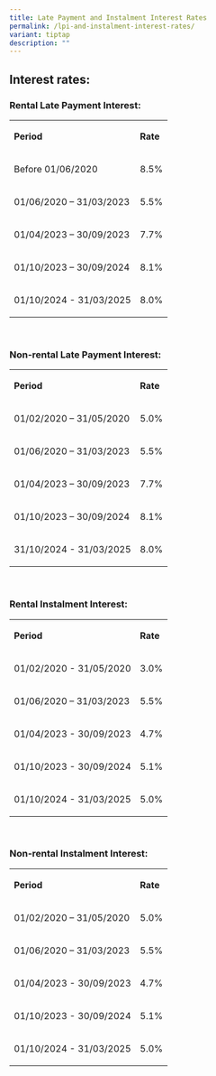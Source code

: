 ```yaml
---
title: Late Payment and Instalment Interest Rates
permalink: /lpi-and-instalment-interest-rates/
variant: tiptap
description: ""
---
```

<h2>Interest rates:</h2>
<p></p>
<h3>Rental Late Payment Interest:</h3>
<table style="minWidth: 50px">
<colgroup>
<col>
<col>
</colgroup>
<tbody>
<tr>
<td rowspan="1" colspan="1">
<p><strong>Period</strong>
</p>
</td>
<td rowspan="1" colspan="1">
<p><strong>Rate</strong>
</p>
</td>
</tr>
<tr>
<td rowspan="1" colspan="1">
<p>Before 01/06/2020</p>
</td>
<td rowspan="1" colspan="1">
<p>8.5%</p>
</td>
</tr>
<tr>
<td rowspan="1" colspan="1">
<p>01/06/2020 – 31/03/2023</p>
</td>
<td rowspan="1" colspan="1">
<p>5.5%</p>
</td>
</tr>
<tr>
<td rowspan="1" colspan="1">
<p>01/04/2023 – 30/09/2023</p>
</td>
<td rowspan="1" colspan="1">
<p>7.7%</p>
</td>
</tr>
<tr>
<td rowspan="1" colspan="1">
<p>01/10/2023 – 30/09/2024</p>
</td>
<td rowspan="1" colspan="1">
<p>8.1%</p>
</td>
</tr>
<tr>
<td rowspan="1" colspan="1">
<p>01/10/2024 - 31/03/2025</p>
</td>
<td rowspan="1" colspan="1">
<p>8.0%</p>
</td>
</tr>
</tbody>
</table>
<p>&nbsp;</p>
<h3>Non-rental Late Payment Interest:</h3>
<table style="minWidth: 50px">
<colgroup>
<col>
<col>
</colgroup>
<tbody>
<tr>
<td rowspan="1" colspan="1">
<p><strong>Period</strong>
</p>
</td>
<td rowspan="1" colspan="1">
<p><strong>Rate</strong>
</p>
</td>
</tr>
<tr>
<td rowspan="1" colspan="1">
<p>01/02/2020 – 31/05/2020</p>
</td>
<td rowspan="1" colspan="1">
<p>5.0%</p>
</td>
</tr>
<tr>
<td rowspan="1" colspan="1">
<p>01/06/2020 – 31/03/2023</p>
</td>
<td rowspan="1" colspan="1">
<p>5.5%</p>
</td>
</tr>
<tr>
<td rowspan="1" colspan="1">
<p>01/04/2023 – 30/09/2023</p>
</td>
<td rowspan="1" colspan="1">
<p>7.7%</p>
</td>
</tr>
<tr>
<td rowspan="1" colspan="1">
<p>01/10/2023 – 30/09/2024</p>
</td>
<td rowspan="1" colspan="1">
<p>8.1%</p>
</td>
</tr>
<tr>
<td rowspan="1" colspan="1">
<p>31/10/2024 - 31/03/2025</p>
</td>
<td rowspan="1" colspan="1">
<p>8.0%</p>
</td>
</tr>
</tbody>
</table>
<p>&nbsp;</p>
<h3>Rental Instalment Interest:</h3>
<table style="minWidth: 50px">
<colgroup>
<col>
<col>
</colgroup>
<tbody>
<tr>
<td rowspan="1" colspan="1">
<p><strong>Period</strong>
</p>
</td>
<td rowspan="1" colspan="1">
<p><strong>Rate</strong>
</p>
</td>
</tr>
<tr>
<td rowspan="1" colspan="1">
<p>01/02/2020 - 31/05/2020</p>
</td>
<td rowspan="1" colspan="1">
<p>3.0%</p>
</td>
</tr>
<tr>
<td rowspan="1" colspan="1">
<p>01/06/2020 – 31/03/2023</p>
</td>
<td rowspan="1" colspan="1">
<p>5.5%</p>
</td>
</tr>
<tr>
<td rowspan="1" colspan="1">
<p>01/04/2023 - 30/09/2023</p>
</td>
<td rowspan="1" colspan="1">
<p>4.7%</p>
</td>
</tr>
<tr>
<td rowspan="1" colspan="1">
<p>01/10/2023 - 30/09/2024</p>
</td>
<td rowspan="1" colspan="1">
<p>5.1%</p>
</td>
</tr>
<tr>
<td rowspan="1" colspan="1">
<p>01/10/2024 - 31/03/2025</p>
</td>
<td rowspan="1" colspan="1">
<p>5.0%</p>
</td>
</tr>
</tbody>
</table>
<p>&nbsp;</p>
<h3>Non-rental Instalment Interest:</h3>
<table style="minWidth: 50px">
<colgroup>
<col>
<col>
</colgroup>
<tbody>
<tr>
<td rowspan="1" colspan="1">
<p><strong>Period</strong>
</p>
</td>
<td rowspan="1" colspan="1">
<p><strong>Rate</strong>
</p>
</td>
</tr>
<tr>
<td rowspan="1" colspan="1">
<p>01/02/2020 – 31/05/2020</p>
</td>
<td rowspan="1" colspan="1">
<p>5.0%</p>
</td>
</tr>
<tr>
<td rowspan="1" colspan="1">
<p>01/06/2020 – 31/03/2023</p>
</td>
<td rowspan="1" colspan="1">
<p>5.5%</p>
</td>
</tr>
<tr>
<td rowspan="1" colspan="1">
<p>01/04/2023 - 30/09/2023</p>
</td>
<td rowspan="1" colspan="1">
<p>4.7%</p>
</td>
</tr>
<tr>
<td rowspan="1" colspan="1">
<p>01/10/2023 - 30/09/2024</p>
</td>
<td rowspan="1" colspan="1">
<p>5.1%</p>
</td>
</tr>
<tr>
<td rowspan="1" colspan="1">
<p>01/10/2024 - 31/03/2025</p>
</td>
<td rowspan="1" colspan="1">
<p>5.0%</p>
</td>
</tr>
</tbody>
</table>
<p>&nbsp;</p>